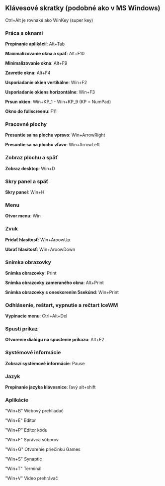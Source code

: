 ## Klávesové skratky (podobné ako v MS Windows)

Ctrl+Alt je rovnaké ako WinKey (super key)

### Práca s oknami

**Prepínanie aplikácií**: Alt+Tab

**Maximalizovanie okna a späť**: Alt+F10

**Minimalizovanie okna**: Alt+F9

**Zavretie okna**: Alt+F4

**Usporiadanie okien vertikálne**: Win+F2

**Usporiadanie okiens horizontálne**: Win+F3

**Prsun okien**: Win+KP_1 - Win+KP_9 (KP = NumPad) 

**Okno do fullscreenu**: F11

### Pracovné plochy

**Presuntie sa na plochu vpravo**: Win+ArrowRight

**Presuntie sa na plochu vľavo**: Win+ArrowLeft

### Zobraz plochu a späť

**Zobraz desktop**: Win+D

### Skry panel a späť

**Skry panel**: Win+H

### Menu

**Otvor menu**: Win

### Zvuk

**Pridať hlasitosť**: Win+AroowUp

**Ubrať hlasitosť**: Win+AroowDown

### Snímka obrazovky

**Snímka obrazovky**: Print

**Snímka obrazovky zameraného okna**: Alt+Print

**Snímka obrazovky s oneskorením 5sekúnd**: Win+Print

### Odhlásenie, reštart, vypnutie a rečtart IceWM

**Vypínacie menu**: Ctrl+Alt+Del

### Spusti príkaz

**Otvorenie dialógu na spustenie príkazu**: Alt+F2

### Systémové informácie

**Zobrazí systémové informácie**: Pause

### Jazyk

**Prepínanie jazyka klávesnice**: ľavý alt+shift

### Aplikácie

"Win+B"		Webový prehliadač

"Win+E"		Editor

"Win+P"		Editor kódu

"Win+F"		Správca súborov

"Win+G"   Otvorenie priečinku Games

"Win+S"		Synaptic

"Win+T"		Terminál

"Win+V"   Video prehrávač
